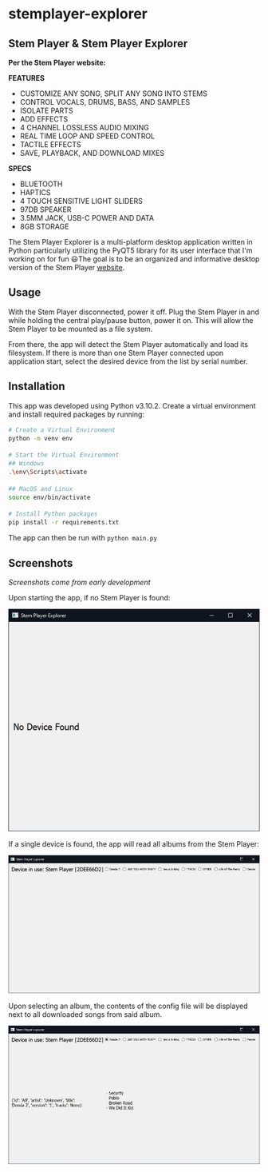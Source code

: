 # stemplayer-explorer

## Stem Player & Stem Player Explorer

**Per the Stem Player website:**

**FEATURES**

 - CUSTOMIZE ANY SONG, SPLIT ANY SONG INTO STEMS
 - CONTROL VOCALS, DRUMS, BASS, AND SAMPLES
 - ISOLATE PARTS
 - ADD EFFECTS
 - 4 CHANNEL LOSSLESS AUDIO MIXING
 - REAL TIME LOOP AND SPEED CONTROL
 - TACTILE EFFECTS
 - SAVE, PLAYBACK, AND DOWNLOAD MIXES

**SPECS**

 - BLUETOOTH
 - HAPTICS
 - 4 TOUCH SENSITIVE LIGHT SLIDERS
 - 97DB SPEAKER
 - 3.5MM JACK, USB-C POWER AND DATA
 - 8GB STORAGE

The Stem Player Explorer is a multi-platform desktop application written in Python particularly utilizing the PyQT5 library for its user interface that I'm working on for fun :smiley:The goal is to be an organized and informative desktop version of the Stem Player [website](https://stemplayer.com). 

## Usage

With the Stem Player disconnected, power it off. Plug the Stem Player in and while holding the central play/pause button, power it on. This will allow the Stem Player to be mounted as a file system.

From there, the app will detect the Stem Player automatically and load its filesystem. If there is more than one Stem Player connected upon application start, select the desired device from the list by serial number.

## Installation

This app was developed using Python v3.10.2. Create a virtual environment and install required packages by running:

```bash
# Create a Virtual Environment
python -m venv env

# Start the Virtual Environment
## Windows
.\env\Scripts\activate

## MacOS and Linux
source env/bin/activate

# Install Python packages
pip install -r requirements.txt
```

The app can then be run with `python main.py`

## Screenshots

*Screenshots come from early development*

Upon starting the app, if no Stem Player is found:

![No Device Found - Image](/docs/img/nodevicefound.JPG)

If a single device is found, the app will read all albums from the Stem Player:

![Device Init - Image](/docs/img/devicestart.JPG)

Upon selecting an album, the contents of the config file will be displayed next to all downloaded songs from said album.

![Album View - Image](/docs/img/withsongs.JPG)